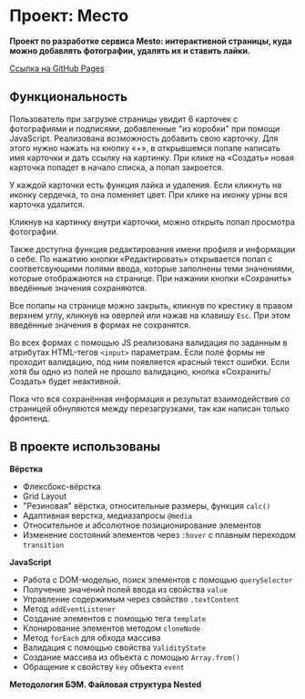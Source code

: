 # Проект: Место
**Проект по разработке сервиса Mesto: интерактивной страницы, куда можно добавлять фотографии, удалять их и ставить лайки.**

[Ссылка на GitHub Pages](https://tatsenko-m.github.io/mesto/)

## Функциональность
Пользователь при загрузке страницы увидит 6 карточек с фотографиями и подписями, добавленные "из коробки" при помощи JavaScript. Реализована возможность добавить свою карточку. Для этого нужно нажать на кнопку «+», в открывшемся попапе написать имя карточки и дать ссылку на картинку. При клике на «Создать» новая карточка попадет в начало списка, а попап закроется.

У каждой карточки есть функция лайка и удаления. Если кликнуть на иконку сердечка, то она поменяет цвет. При клике на иконку урны вся карточка удалится.

Кликнув на картинку внутри карточки, можно открыть попап просмотра фотографии.

Также доступна функция редактирования имени профиля и информации о себе. По нажатию кнопки «Редактировать» открывается попап с соответсвующими полями ввода, которые заполнены теми значениями, которые отображаются на странице. При нажании кнопки «Сохранить» введённые значения сохраняются.

Все попапы на странице можно закрыть, кликнув по крестику в правом верхнем углу, кликнув на оверлей или нажав на клавишу `Esc`. При этом введённые значения в формах не сохранятся.

Во всех формах с помощью JS реализована валидация по заданным в атрибутах HTML-тегов `<input>` параметрам. Если поле формы не проходит валидацию, под ним появляется красный текст ошибки. Если хотя бы одно из полей не прошло валидацию, кнопка «Сохранить/Создать» будет неактивной.

Пока что вся сохранённая информация и результат взаимодействия со страницей обнуляются между перезагрузками, так как написан только фронтенд.

## В проекте использованы
**Вёрстка**
* Флексбокс-вёрстка
* Grid Layout
* "Резиновая" вёрстка, относительные размеры, функция `calc()`
* Адаптивная верстка, медиазапросы `@media`
* Относительное и абсолютное позиционирование элементов
* Изменение состояний элементов через `:hover` с плавным переходом `transition`

**JavaScript**
* Работа с DOM-моделью, поиск элементов с помощью `querySelector`
* Получение значений полей ввода из свойства `value`
* Управление содержимым через свойство `.textContent`
* Метод `addEventListener`
* Создание элементов с помощью тега `template`
* Клонирование элементов методом `cloneNode`
* Метод `forEach` для обхода массива
* Валидация с помощью свойства `ValidityState`
* Создание массива из объекта с помощью `Array.from()`
* Обращение к свойству `key` объекта `event`

**Методология БЭМ. Файловая структура Nested**
